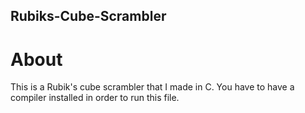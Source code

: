 ## Rubiks-Cube-Scrambler

# About
This is a Rubik's cube scrambler that I made in C. You have to have a compiler installed in order to run this file.
